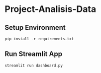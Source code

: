 # Project-Analisis-Data

## Setup Environment
```
pip install -r requirements.txt
```

## Run Streamlit App
```
streamlit run dashboard.py
```
